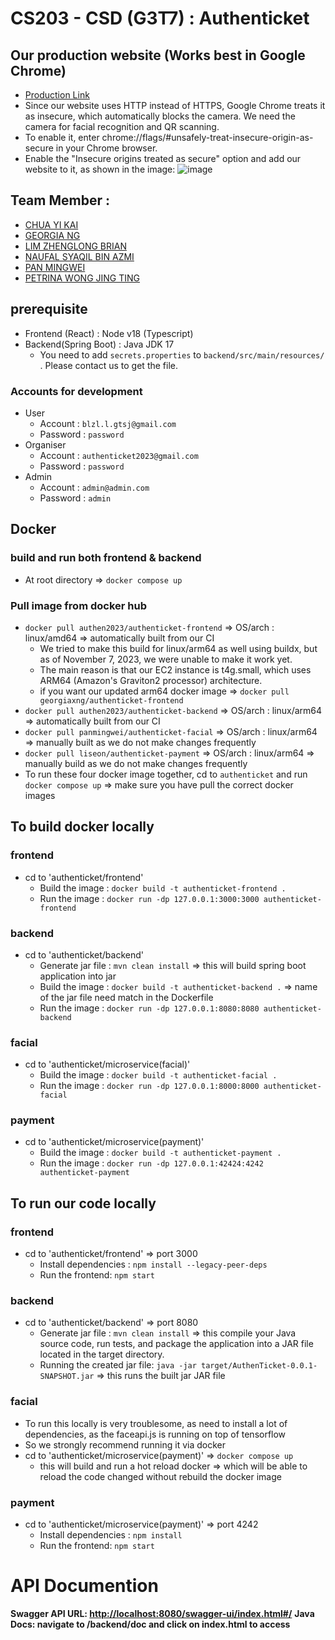 # CS203 - CSD (G3T7) : Authenticket
## Our production website (Works best in Google Chrome)
- [Production Link](http://authenticket-877250869.ap-southeast-1.elb.amazonaws.com/Home)
- Since our website uses HTTP instead of HTTPS, Google Chrome treats it as insecure, which automatically blocks the camera. We need the camera for facial recognition and QR scanning.
- To enable it, enter chrome://flags/#unsafely-treat-insecure-origin-as-secure in your Chrome browser.
- Enable the "Insecure origins treated as secure" option and add our website to it, as shown in the image:
![image](https://github.com/authenticket2023/authenticket/assets/53245147/89add3bc-bf4e-4df4-b26b-00eba2aac42d)


## Team Member : 
- [CHUA YI KAI](https://github.com/ChuaYiKai)
- [GEORGIA NG](https://github.com/georgiaxng)
- [LIM ZHENGLONG BRIAN](https://github.com/Liseon617)
- [NAUFAL SYAQIL BIN AZMI](https://github.com/nafutofu)
- [PAN MINGWEI](https://github.com/xXxPMWxXx)
- [PETRINA WONG JING TING](https://github.com/petrinawjt)
## prerequisite
- Frontend (React) : Node v18 (Typescript)
- Backend(Spring Boot) : Java JDK 17 
  - You need to add `secrets.properties` to `backend/src/main/resources/` . Please contact us to get the file.
### Accounts for development
- User
  - Account : `blzl.l.gtsj@gmail.com`
  - Password : `password`  
- Organiser
  - Account : `authenticket2023@gmail.com`
  - Password : `password`  
- Admin
  - Account : `admin@admin.com`
  - Password : `admin`   

## Docker
### build and run both frontend & backend
- At root directory => `docker compose up`
### Pull image from docker hub
- `docker pull authen2023/authenticket-frontend` => OS/arch : linux/amd64 => automatically built from our CI
  - We tried to make this build for linux/arm64 as well using buildx, but as of November 7, 2023, we were unable to make it work yet.
  - The main reason is that our EC2 instance is t4g.small, which uses ARM64 (Amazon's Graviton2 processor) architecture.
  - if you want our updated arm64 docker image => `docker pull georgiaxng/authenticket-frontend`
- `docker pull authen2023/authenticket-backend` => OS/arch : linux/arm64 => automatically built from our CI
- `docker pull panmingwei/authenticket-facial` => OS/arch : linux/arm64 => manually built as we do not make changes frequently
- `docker pull liseon/authenticket-payment` => OS/arch : linux/arm64 => manually build as we do not make changes frequently 
- To run these four docker image together, cd to `authenticket` and run `docker compose up` => make sure you have pull the correct docker images

## To build docker locally
### frontend
- cd to 'authenticket/frontend'
  - Build the image : `docker build -t authenticket-frontend .`
  - Run the image : `docker run -dp 127.0.0.1:3000:3000 authenticket-frontend`

### backend
- cd to 'authenticket/backend'
  - Generate jar file : `mvn clean install`  => this will build spring boot application into jar
  - Build the image : `docker build -t authenticket-backend .` => name of the jar file need match in the Dockerfile
  - Run the image : `docker run -dp 127.0.0.1:8080:8080 authenticket-backend`

### facial
- cd to 'authenticket/microservice(facial)'
  - Build the image : `docker build -t authenticket-facial .`
  - Run the image : `docker run -dp 127.0.0.1:8000:8000 authenticket-facial`

### payment
- cd to 'authenticket/microservice(payment)'
  - Build the image : `docker build -t authenticket-payment .`
  - Run the image : `docker run -dp 127.0.0.1:42424:4242 authenticket-payment`

## To run our code locally
### frontend
- cd to 'authenticket/frontend' => port 3000
  - Install dependencies : `npm install --legacy-peer-deps`
  - Run the frontend: `npm start`

### backend
- cd to 'authenticket/backend' => port 8080
  - Generate jar file : `mvn clean install`  => this compile your Java source code, run tests, and package the application into a JAR file located in the target directory.
  - Running the created jar file: `java -jar target/AuthenTicket-0.0.1-SNAPSHOT.jar` => this runs the built jar JAR file

### facial
- To run this locally is very troublesome, as need to install a lot of dependencies, as the faceapi.js is running on top of tensorflow
- So we strongly recommend running it via docker
- cd to 'authenticket/microservice(payment)' => `docker compose up` 
  - this will build and run a hot reload docker => which will be able to reload the code changed without rebuild the docker image

### payment
- cd to 'authenticket/microservice(payment)' => port 4242
  - Install dependencies : `npm install`
  - Run the frontend: `npm start`

# API Documention
<strong>Swagger API URL: <http://localhost:8080/swagger-ui/index.html#/></strong>
<strong>Java Docs: navigate to /backend/doc and click on index.html to access</strong>

